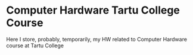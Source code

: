 # Computer Hardware Tartu College Course
Here I store, probably, temporarily, my HW related to Computer Hardware course at Tartu College
